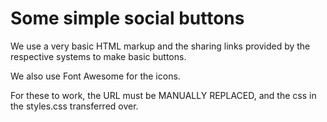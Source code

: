 # Some simple social buttons

We use a very basic HTML markup and the sharing links provided by the respective systems to make basic buttons.

We also use Font Awesome for the icons.

For these to work, the URL must be MANUALLY REPLACED, and the css in the styles.css transferred over.
